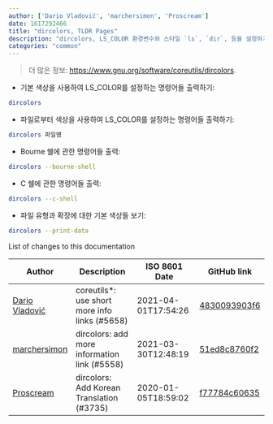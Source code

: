 ```yaml
---
author: ['Dario Vladović', 'marchersimon', 'Proscream']
date: 1617292466
title: "dircolors, TLDR Pages"
description: "dircolors, LS_COLOR 환경변수와 스타일 `ls`, `dir`, 등을 설정하기 위한 명령어들을 출력한다."
categories: "common"
---
```

> 더 많은 정보: <https://www.gnu.org/software/coreutils/dircolors>.

- 기본 색상을 사용하여 LS_COLOR를 설정하는 명령어들 출력하기:

```bash
dircolors
```

- 파일로부터 색상을 사용하여 LS_COLOR를 설정하는 명령어들 출력하기:

```bash
dircolors 파일명
```

- Bourne 쉘에 관한 명령어들 출력:

```bash
dircolors --bourne-shell
```

- C 쉘에 관한 명령어들 출력:

```bash
dircolors --c-shell
```

- 파일 유형과 확장에 대한 기본 색상들 보기:

```bash
dircolors --print-data
```
List of changes to this documentation


Author | Description | ISO 8601 Date | GitHub link
------|-----|-----|-----
[Dario Vladović](mailto:d.vladimyr@gmail.com) | coreutils*: use short more info links (#5658) | 2021-04-01T17:54:26 | [4830093903f6](https://github.com/tldr-pages/tldr/commit/4830093903f66ccf3ebbc2ecf477286e45edac59)
[marchersimon](mailto:50295997+marchersimon@users.noreply.github.com) | dircolors: add more information link (#5558) | 2021-03-30T12:48:19 | [51ed8c8760f2](https://github.com/tldr-pages/tldr/commit/51ed8c8760f275bb771862d7d99aa74c30a87a89)
[Proscream](mailto:proscream@naver.com) | dircolors: Add Korean Translation (#3735) | 2020-01-05T18:59:02 | [f77784c60635](https://github.com/tldr-pages/tldr/commit/f77784c60635991c71706c798e1a93d5fba3f7a4)

